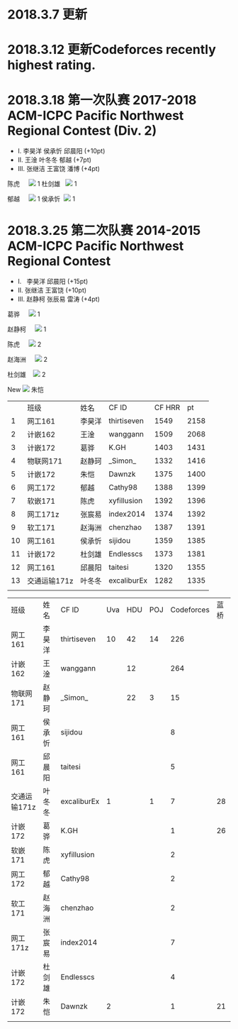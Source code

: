 # 2018.3.7 更新
# 2018.3.12 更新Codeforces recently highest rating.
# 2018.3.18 第一次队赛 2017-2018 ACM-ICPC Pacific Northwest Regional Contest (Div. 2)
- I.   李昊洋 侯承忻 邱晨阳 (+10pt)
- II.  王淦   叶冬冬 郁越 (+7pt)
- III. 张继洁 王富饶 潘博 (+4pt)

 陈虎     ![](http://latex.codecogs.com/gif.latex?\\color{Red}\downarrow)  1
 杜剑雄   ![](http://latex.codecogs.com/gif.latex?\\color{Red}\downarrow)   1
 
 郁越        ![](http://latex.codecogs.com/gif.latex?\\color{Green}\uparrow)  1
 侯承忻   ![](http://latex.codecogs.com/gif.latex?\\color{Green}\uparrow)   1
# 2018.3.25 第二次队赛 2014-2015 ACM-ICPC Pacific Northwest Regional Contest
- I.   李昊洋 邱晨阳 (+15pt)
- II.  张继洁 王富饶 (+10pt)
- III. 赵静柯 张辰易 雷涛 (+4pt)

葛骅        ![](http://latex.codecogs.com/gif.latex?\\color{Green}\uparrow)  1

赵静柯     ![](http://latex.codecogs.com/gif.latex?\\color{Red}\downarrow)  1

陈虎     ![](http://latex.codecogs.com/gif.latex?\\color{Red}\downarrow)  2

赵海洲     ![](http://latex.codecogs.com/gif.latex?\\color{Red}\downarrow)  2

杜剑雄    ![](http://latex.codecogs.com/gif.latex?\\color{Red}\downarrow)  2

New   ![](http://latex.codecogs.com/gif.latex?\\color{Red}\rightarrow)  朱恺
<table>
   <tr>
      <td></td>
      <td>班级</td>
      <td>姓名</td>
      <td>CF ID</td>
      <td>CF HRR</td>
      <td>pt</td>
   </tr>
   <tr>
      <td>1</td>
      <td>网工161</td>
      <td>李昊洋</td>
      <td>thirtiseven</td>
      <td>1549</td>
      <td>2158</td>
   </tr>
   <tr>
      <td>2</td>
      <td>计嵌162</td>
      <td>王淦</td>
      <td>wanggann</td>
      <td>1509</td>
      <td>2068</td>
   </tr>
   <tr>
      <td>3</td>
      <td>计嵌172</td>
      <td>葛骅</td>
      <td>K.GH</td>
      <td>1403</td>
      <td>1431</td>
   </tr>
   <tr>
      <td>4</td>
      <td>物联网171</td>
      <td>赵静珂 </td>
      <td>_Simon_</td>
      <td>1332</td>
      <td>1416</td>
   </tr>
   <tr>
      <td>5</td>
      <td>计嵌172</td>
      <td>朱恺</td>
      <td>Dawnzk</td>
      <td>1375</td>
      <td>1400</td>
   </tr>
   <tr>
      <td>6</td>
      <td>网工172</td>
      <td>郁越</td>
      <td>Cathy98</td>
      <td>1388</td>
      <td>1399</td>
   </tr>
   <tr>
      <td>7</td>
      <td>软嵌171</td>
      <td>陈虎</td>
      <td>xyfillusion</td>
      <td>1392</td>
      <td>1396</td>
   </tr>
   <tr>
      <td>8</td>
      <td>网工171z</td>
      <td>张宸易</td>
      <td>index2014</td>
      <td>1374</td>
      <td>1392</td>
   </tr>
   <tr>
      <td>9</td>
      <td>软工171</td>
      <td>赵海洲</td>
      <td>chenzhao</td>
      <td>1387</td>
      <td>1391</td>
   </tr>
   <tr>
      <td>10</td>
      <td>网工161</td>
      <td>侯承忻</td>
      <td>sijidou</td>
      <td>1359</td>
      <td>1385</td>
   </tr>
   <tr>
      <td>11</td>
      <td>计嵌172</td>
      <td>杜剑雄</td>
      <td>Endlesscs</td>
      <td>1373</td>
      <td>1381</td>
   </tr>
   <tr>
      <td>12</td>
      <td>网工161</td>
      <td>邱晨阳</td>
      <td>taitesi</td>
      <td>1320</td>
      <td>1355</td>
   </tr>
   <tr>
      <td>13</td>
      <td>交通运输171z</td>
      <td>叶冬冬</td>
      <td>excaliburEx</td>
      <td>1282</td>
      <td>1335</td>
   </tr>
   <tr>
      <td></td>
   </tr>
</table>
<table>
   <tr>
      <td>班级</td>
      <td>姓名</td>
      <td>CF ID</td>
      <td>Uva</td>
      <td>HDU</td>
      <td>POJ</td>
      <td>Codeforces</td>
      <td>蓝桥</td>
   </tr>
   <tr>
      <td>网工161</td>
      <td>李昊洋</td>
      <td>thirtiseven</td>
      <td>10</td>
      <td>42</td>
      <td>14</td>
      <td>226</td>
      <td></td>
   </tr>
   <tr>
      <td>计嵌162</td>
      <td>王淦</td>
      <td>wanggann</td>
      <td></td>
      <td>12</td>
      <td></td>
      <td>264</td>
      <td></td>
   </tr>
   <tr>
      <td>物联网171</td>
      <td>赵静珂 </td>
      <td>_Simon_</td>
      <td></td>
      <td>22</td>
      <td>3</td>
      <td>15</td>
      <td></td>
   </tr>
   <tr>
      <td>网工161</td>
      <td>侯承忻</td>
      <td>sijidou</td>
      <td></td>
      <td></td>
      <td></td>
      <td>8</td>
      <td></td>
   </tr>
   <tr>
      <td>网工161</td>
      <td>邱晨阳</td>
      <td>taitesi</td>
      <td></td>
      <td></td>
      <td></td>
      <td>5</td>
      <td></td>
   </tr>
   <tr>
      <td>交通运输171z</td>
      <td>叶冬冬</td>
      <td>excaliburEx</td>
      <td>1</td>
      <td></td>
      <td>1</td>
      <td>7</td>
      <td>28</td>
   </tr>
   <tr>
      <td>计嵌172</td>
      <td>葛骅</td>
      <td>K.GH</td>
      <td></td>
      <td></td>
      <td></td>
      <td>1</td>
      <td>26</td>
   </tr>
   <tr>
      <td>软嵌171</td>
      <td>陈虎</td>
      <td>xyfillusion</td>
      <td></td>
      <td></td>
      <td></td>
      <td>2</td>
      <td></td>
   </tr>
   <tr>
      <td>网工172</td>
      <td>郁越</td>
      <td>Cathy98</td>
      <td></td>
      <td></td>
      <td></td>
      <td>2</td>
      <td></td>
   </tr>
   <tr>
      <td>软工171</td>
      <td>赵海洲</td>
      <td>chenzhao</td>
      <td></td>
      <td></td>
      <td></td>
      <td>2</td>
      <td></td>
   </tr>
   <tr>
      <td>网工171z</td>
      <td>张宸易</td>
      <td>index2014</td>
      <td></td>
      <td></td>
      <td></td>
      <td>7</td>
      <td></td>
   </tr>
   <tr>
      <td>计嵌172</td>
      <td>杜剑雄</td>
      <td>Endlesscs</td>
      <td></td>
      <td></td>
      <td></td>
      <td>4</td>
      <td></td>
   </tr>
   <tr>
      <td>计嵌172</td>
      <td>朱恺</td>
      <td>Dawnzk</td>
      <td>2</td>
      <td></td>
      <td></td>
      <td>1</td>
      <td>21</td>
   </tr>
   <tr>
      <td></td>
   </tr>
</table>
